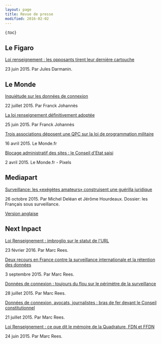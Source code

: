 ```yaml
---
layout: page
title: Revue de presse
modified: 2016-02-02
---
```



<section id="table-of-contents" class="toc">
<div id="drawer" markdown="1">
{:toc}
</div>
</section><!-- /#table-of-contents -->

## Le Figaro

[Loi renseignement : les opposants tirent leur dernière cartouche](http://www.lefigaro.fr/secteur/high-tech/2015/06/23/32001-20150623ARTFIG00268-loi-renseignement-les-opposants-tirent-leur-derniere-cartouche.php)

23 juin 2015. Par Jules Darmanin.

## Le Monde

[Inquiétude sur les données de connexion](http://www.lemonde.fr/societe/article/2015/07/22/inquietude-sur-les-donnees-de-connexion_4693599_3224.html)

22 juillet 2015. Par Franck Johannès

[La loi renseignement définitivement adoptée](http://www.lemonde.fr/societe/article/2015/06/25/la-loi-renseignement-definitivement-adoptee_4661553_3224.html)

25 juin 2015. Par Franck Johannès

[Trois associations déposent une QPC sur la loi de programmation militaire](http://www.lemonde.fr/pixels/article/2015/04/16/trois-associations-deposent-une-qpc-sur-la-loi-de-programmation-militaire_4616848_4408996.html)

16 avril 2015. Le Monde.fr

[Blocage administratif des sites : le Conseil d'Etat saisi](http://www.lemonde.fr/pixels/breve/2015/04/02/blocage-administratif-des-sites-le-conseil-d-etat-saisi_4607863_4408996.html)

2 avril 2015. Le Monde.fr - Pixels

## Mediapart

[Surveillance: les «exégètes amateurs» construisent une guérilla juridique](https://www.mediapart.fr/journal/france/261015/surveillance-les-exegetes-amateurs-construisent-une-guerilla-juridique)

26 octobre 2015. Par Michel Deléan et Jérôme Hourdeaux. Dossier: les
Français sous surveillance.

[Version anglaise](https://www.mediapart.fr/en/journal/france/291015/web-activists-debugging-frances-surveillance-laws)


## Next Inpact

[Loi Renseignement : imbroglio sur le statut de l'URL](http://www.nextinpact.com/news/98638-loi-renseignement-imbroglio-sur-statut-url.htm)

23 février 2016. Par Marc Rees.

[Deux recours en France contre la surveillance internationale et la rétention des données](http://www.nextinpact.com/news/96326-deux-recours-en-france-contre-surveillance-internationale-et-retention-donnees.htm)

3 septembre 2015. Par Marc Rees.

[Données de connexion : toujours du flou sur le périmètre de la surveillance](http://www.nextinpact.com/news/95966-donnees-connexion-toujours-flou-sur-perimetre-surveillance.htm)

28 juillet 2015. Par Marc Rees.


[Données de connexion, avocats, journalistes : bras de fer devant le Conseil constitutionnel](http://www.nextinpact.com/news/95852-donnees-connexion-avocats-journalistes-bras-fer-devant-conseil-constitutionnel.htm)

21 juillet 2015. Par Marc Rees.

[Loi Renseignement : ce que dit le mémoire de la Quadrature, FDN et FFDN](http://www.nextinpact.com/news/95538-loi-renseignement-ce-que-dit-memoire-quadrature-fdn-et-ffdn.htm)

24 juin 2015. Par Marc Rees.
